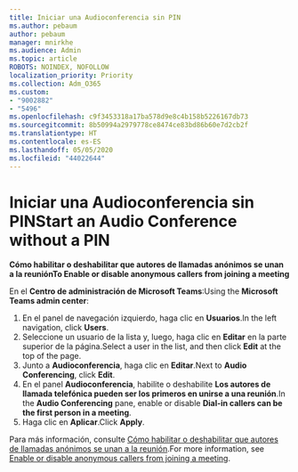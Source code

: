 ```yaml
---
title: Iniciar una Audioconferencia sin PIN
ms.author: pebaum
author: pebaum
manager: mnirkhe
ms.audience: Admin
ms.topic: article
ROBOTS: NOINDEX, NOFOLLOW
localization_priority: Priority
ms.collection: Adm_O365
ms.custom:
- "9002882"
- "5496"
ms.openlocfilehash: c9f3453318a17ba578d9e8c4b158b5226167db73
ms.sourcegitcommit: 8b50994a2979778ce8474ce83bd86b60e7d2cb2f
ms.translationtype: HT
ms.contentlocale: es-ES
ms.lasthandoff: 05/05/2020
ms.locfileid: "44022644"
---
```

# <a name="start-an-audio-conference-without-a-pin"></a><span data-ttu-id="47718-102">Iniciar una Audioconferencia sin PIN</span><span class="sxs-lookup"><span data-stu-id="47718-102">Start an Audio Conference without a PIN</span></span>

<span data-ttu-id="47718-103">**Cómo habilitar o deshabilitar que autores de llamadas anónimos se unan a la reunión**</span><span class="sxs-lookup"><span data-stu-id="47718-103">**To Enable or disable anonymous callers from joining a meeting**</span></span>

<span data-ttu-id="47718-104">En el **Centro de administración de Microsoft Teams**:</span><span class="sxs-lookup"><span data-stu-id="47718-104">Using the **Microsoft Teams admin center**:</span></span>

1. <span data-ttu-id="47718-105">En el panel de navegación izquierdo, haga clic en **Usuarios**.</span><span class="sxs-lookup"><span data-stu-id="47718-105">In the left navigation, click **Users**.</span></span>
2. <span data-ttu-id="47718-106">Seleccione un usuario de la lista y, luego, haga clic en **Editar** en la parte superior de la página.</span><span class="sxs-lookup"><span data-stu-id="47718-106">Select a user in the list, and then click **Edit** at the top of the page.</span></span>
3. <span data-ttu-id="47718-107">Junto a **Audioconferencia**, haga clic en **Editar**.</span><span class="sxs-lookup"><span data-stu-id="47718-107">Next to **Audio Conferencing**, click **Edit**.</span></span>
4. <span data-ttu-id="47718-108">En el panel **Audioconferencia**, habilite o deshabilite **Los autores de llamada telefónica pueden ser los primeros en unirse a una reunión**.</span><span class="sxs-lookup"><span data-stu-id="47718-108">In the **Audio Conferencing** pane, enable or disable **Dial-in callers can be the first person in a meeting**.</span></span>
5. <span data-ttu-id="47718-109">Haga clic en **Aplicar**.</span><span class="sxs-lookup"><span data-stu-id="47718-109">Click **Apply**.</span></span>

<span data-ttu-id="47718-110">Para más información, consulte [Cómo habilitar o deshabilitar que autores de llamadas anónimos se unan a la reunión](https://docs.microsoft.com/microsoftteams/start-an-audio-conference-over-the-phone-without-a-pin-in-teams).</span><span class="sxs-lookup"><span data-stu-id="47718-110">For more information, see [Enable or disable anonymous callers from joining a meeting](https://docs.microsoft.com/microsoftteams/start-an-audio-conference-over-the-phone-without-a-pin-in-teams).</span></span>
